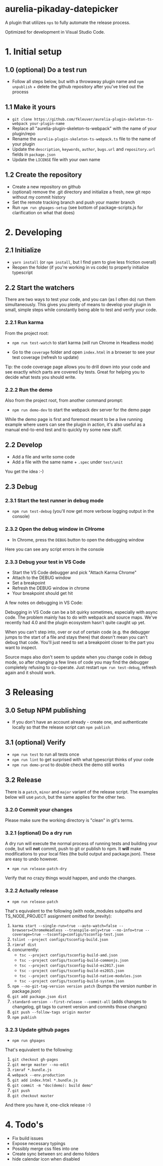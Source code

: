 # aurelia-pikaday-datepicker

A plugin that utilizes `nps` to fully automate the release process.

Optimized for development in Visual Studio Code.

# 1. Initial setup

## 1.0 (optional) Do a test run

-  Follow all steps below, but with a throwaway plugin name and `npm unpublish` + delete the github repository after you've tried out the process

## 1.1 Make it yours

- `git clone https://github.com/fkleuver/aurelia-plugin-skeleton-ts-webpack your-plugin-name`
- Replace all "aurelia-plugin-skeleton-ts-webpack" with the name of your plugin/repo
- Rename the `aurelia-plugin-skeleton-ts-webpack.ts` file to the name of your plugin
- Update the `description`, `keywords`, `author`, `bugs.url` and `repository.url` fields in `package.json`
- Update the `LICENSE` file with your own name

## 1.2 Create the repository

- Create a new repository on github
- (optional) remove the .git directory and initialize a fresh, new git repo without my commit history
- Set the remote tracking branch and push your master branch
- Run `npm run ghpages-setup` (see bottom of package-scripts.js for clarification on what that does)

# 2. Developing

## 2.1 Initialize

- `yarn install` (or `npm install`, but I find yarn to give less friction overall)
- Reopen the folder (if you're working in vs code) to properly initialize typescript

## 2.2 Start the watchers

There are two ways to test your code, and you can (as I often do) run them simultaneously. This gives you plenty of means to develop your plugin in small, simple steps while constantly being able to test and verify your code.

### 2.2.1 Run karma

From the project root:
- `npm run test-watch` to start karma (will run Chrome in Headless mode)

- Go to the `coverage` folder and open `index.html` in a browser to see your test coverage (refresh to update)

Tip: the code coverage page allows you to drill down into your code and see exactly which parts are covered by tests. Great for helping you to decide what tests you should write.

### 2.2.2 Run the demo

Also from the project root, from another command prompt:
- `npm run demo-dev` to start the webpack dev server for the demo page

While the demo page is first and foremost meant to be a live running example where users can see the plugin in action, it's also useful as a manual end-to-end test and to quickly try some new stuff.

## 2.2 Develop

- Add a file and write some code
- Add a file with the same name + `.spec` under `test/unit`

You get the idea :-)

## 2.3 Debug

### 2.3.1 Start the test runner in debug mode

- `npm run test-debug` (you'll now get more verbose logging output in the console)

### 2.3.2 Open the debug window in CHrome

- In Chrome, press the `DEBUG` button to open the debugging window

Here you can see any script errors in the console

### 2.3.3 Debug your test in VS Code


- Start the VS Code debugger and pick "Attach Karma Chrome"
- Attach to the DEBUG window
- Set a breakpoint
- Refresh the DEBUG window in chrome
- Your breakpoint should get hit

A few notes on debugging in VS Code:

Debugging in VS Code can be a bit quirky sometimes, especially with async code. The problem mainly has to do with webpack and source maps. We've recently had 4.0 and the plugin ecosystem hasn't quite caught up yet.

When you can't step into, over or out of certain code (e.g. the debugger jumps to the start of a file and stays there) that doesn't mean you can't debug that code. You'll just need to set a breakpoint closer to the part you want to inspect.

Source maps also don't seem to update when you change code in debug mode, so after changing a few lines of code you may find the debugger completely refusing to co-operate. Just restart `npm run test-debug`, refresh again and it should work.


# 3 Releasing

## 3.0 Setup NPM publishing

- If you don't have an account already - create one, and authenticate locally so that the release script can `npm publish`


## 3.1 (optional) Verify

- `npm run test` to run all tests once
- `npm run lint` to get surprised with what typescript thinks of your code
- `npm run demo-prod` to double check the demo still works


## 3.2 Release

There is a `patch`, `minor` and `major` variant of the release script. The examples below will use `patch`, but the same applies for the other two.

### 3.2.0 Commit your changes

Please make sure the working directory is "clean" in git's terms.

### 3.2.1 (optional) Do a dry run

A dry run will execute the normal process of running tests and building your code, but will **not** commit, push to git or publish to npm. It **will** make modifications to your local files (the build output and package.json). These are easy to undo however.

- `npm run release-patch-dry`

Verify that no crazy things would happen, and undo the changes.

### 3.2.2 Actually release

- `npm run release-patch`

That's equivalent to the following (with node_modules subpaths and TS_NODE_PROJECT assignment omitted for brevity):

1.  `karma start --single-run=true --auto-watch=false --browsers=ChromeHeadless --transpile-only=true --no-info=true --coverage=true --tsconfig=configs/tsconfig-test.json`
2.  `tslint --project configs/tsconfig-build.json`
3. `rimraf dist`
4. concurrently:
    - `tsc --project configs/tsconfig-build-amd.json`
    - `tsc --project configs/tsconfig-build-commonjs.json`
    - `tsc --project configs/tsconfig-build-es2017.json`
    - `tsc --project configs/tsconfig-build-es2015.json`
    - `tsc --project configs/tsconfig-build-native-modules.json`
    - `tsc --project configs/tsconfig-build-system.json`
5. `npm --no-git-tag-version version patch` (bumps the version number in package.json)
6. `git add package.json dist`
7. `standard-version --first-release --commit-all` (adds changes to changelog, git tags to current version and commits those changes)
8. `git push --follow-tags origin master`
9. `npm publish`

### 3.2.3 Update github pages

- `npm run ghpages`

That's equivalent to the following:

1. `git checkout gh-pages`
2. `git merge master --no-edit`
3. `rimraf *.bundle.js`
4. `webpack --env.production`
5. `git add index.html *.bundle.js`
6. `git commit -m "doc(demo): build demo"`
7. `git push`
8. `git checkout master`

And there you have it, one-click release :-)

# 4. Todo's
- Fix build issues
- Expose necessary typings
- Possibly merge css files into one
- Create sync between src and demo folders
- hide calendar icon when disabled
